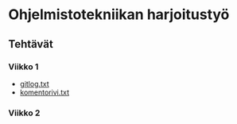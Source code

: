 # Ohjelmistotekniikan harjoitustyö

## Tehtävät

### Viikko 1

- [gitlog.txt](https://github.com/kanuuna1/ohte/blob/master/laskarit/viikko1/gitlog.txt)
- [komentorivi.txt](https://github.com/kanuuna1/ohte/blob/master/laskarit/viikko1/komentorivi.txt)

### Viikko 2
